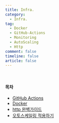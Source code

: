 ```yaml
---
title: Infra.
category:
  - Infra.
tag:
  - Docker
  - GitHub-Actions
  - Monitoring
  - AutoScaling
  - Http
comment: false
timeline: false
article: false
---
```


<br/>

#### 목차

- [GitHub Actions](./github-actions/)
- [Docker](./docker/)
- [http 완벽가이드](./http/)
- [오토스케일링 적용하기](./auto-scaling/)
